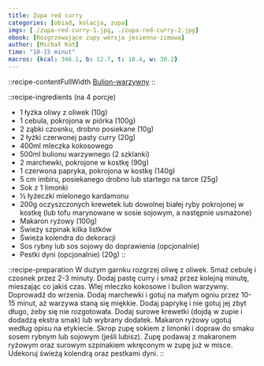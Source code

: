 ```yaml
---
title: Zupa red curry
categories: [obiad, kolacja, zupa]
imgs: [./zupa-red-curry-1.jpg, ./zupa-red-curry-2.jpg]
ebook: [Rozgrzewające zupy wersja jesienno-zimowa]
author: [Michał Kot]
time: "10-15 minut"
macros: {kcal: 346.1, b: 12.7, t: 18.4, w: 30.2}
---
```


::recipe-contentFullWidth
[Bulion-warzywny](/bulion-warzywny)
::

::recipe-ingredients
 (na 4 porcje)
- 1 łyżka oliwy z oliwek (10g)
- 1 cebula, pokrojona w piórka (100g)
- 2 ząbki czosnku, drobno posiekane (10g)
- 2 łyżki czerwonej pasty curry (20g)
- 400ml mleczka kokosowego
- 500ml bulionu warzywnego (2 szklanki)
- 2 marchewki, pokrojone w kostkę (90g)
- 1 czerwona papryka, pokrojona w kostkę (140g)
- 5 cm imbiru, posiekanego drobno lub startego na tarce (25g)
- Sok z 1 limonki
- ½ łyżeczki mielonego kardamonu
- 200g oczyszczonych krewetek lub dowolnej białej ryby pokrojonej w kostkę (lub tofu marynowane w sosie sojowym, a następnie usmażone)
- Makaron ryżowy (100g)
- Świeży szpinak kilka listków
- Świeża kolendra do dekoracji
- Sos rybny lub sos sojowy do doprawienia (opcjonalnie)
- Pestki dyni (opcjonalnie) (20g)
::

::recipe-preparation
W dużym garnku rozgrzej oliwę z oliwek. Smaż cebulę i czosnek przez 2-3 minuty. Dodaj pastę curry i smaż przez kolejną minutę, mieszając co jakiś czas. Wlej mleczko kokosowe i bulion warzywny. Doprowadź do wrzenia. Dodaj marchewki i gotuj na małym ogniu przez 10-15 minut, aż warzywa staną się miękkie. Dodaj paprykę i nie gotuj jej zbyt długo, żeby się nie rozgotowała. Dodaj surowe krewetki (dojdą w zupie i dodadzą ekstra smak) lub wybrany dodatek. Makaron ryżowy ugotuj według opisu na etykiecie. Skrop zupę sokiem z limonki i dopraw do smaku sosem rybnym lub sojowym (jeśli lubisz). Zupę podawaj z makaronem ryżowym oraz surowym szpinakiem wkręconym w zupę już w misce. Udekoruj świeżą kolendrą oraz pestkami dyni.
::